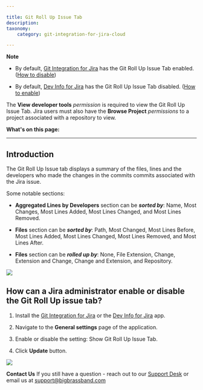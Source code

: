 ```yaml
---

title: Git Roll Up Issue Tab
description:
taxonomy:
    category: git-integration-for-jira-cloud

---
```

**Note**

*   By default, [Git Integration for Jira](https://marketplace.atlassian.com/4984) has the Git Roll Up Issue Tab enabled. ([How to disable](#GitRollUpIssueTab-howToEnableDisable))

*   By default, [Dev Info for Jira](https://marketplace.atlassian.com/1219270) has the Git Roll Up Issue Tab disabled. ([How to enable](#GitRollUpIssueTab-howToEnableDisable))


The **View developer tools** _permission_ is required to view the Git Roll Up Issue Tab. Jira users must also have the **Browse Project** _permissions_ to a project associated with a repository to view.


**What's on this page:**

* * *

## Introduction

The Git Roll Up Issue tab displays a summary of the files, lines and the developers who made the changes in the commits commits associated with the Jira issue. 

Some notable sections:

*   **Aggregated Lines by Developers** section can be _**sorted by**_: Name, Most Changes, Most Lines Added, Most Lines Changed, and Most Lines Removed.

*   **Files** section can be _**sorted by**_: Path, Most Changed, Most Lines Before, Most Lines Added, Most Lines Changed, Most Lines Removed, and Most Lines After.

*   **Files** section can be _**rolled up by**_: None, File Extension, Change, Extension and Change, Change and Extension, and Repository.


![](https://bigbrassband.atlassian.net/wiki/download/thumbnails/138510337/gitcloud-jira-issue-rollup-tab-sel.png?version=1&modificationDate=1638616149130&cacheVersion=1&api=v2&width=680&height=554)

## How can a Jira administrator enable or disable the Git Roll Up issue tab?

1.  Install the [Git Integration for Jira](https://marketplace.atlassian.com/4984) or the [Dev Info for Jira](https://marketplace.atlassian.com/1219270) app.

2.  Navigate to the **General settings** page of the application.

3.  Enable or disable the setting: Show Git Roll Up Issue Tab.

4.  Click **Update** button.


![](https://bigbrassband.atlassian.net/wiki/download/thumbnails/138510337/gitcloud-gencfg-git-rollup-sel.png?version=1&modificationDate=1638616220087&cacheVersion=1&api=v2&width=680&height=250)

**Contact Us**
If you still have a question - reach out to our [Support Desk](https://bigbrassband.atlassian.net/servicedesk/customer/portals) or email us at [support@bigbrassband.com](mailto:support@bigbrassband.com)